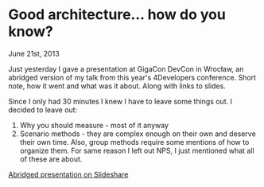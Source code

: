 Good architecture… how do you know?
===================================
June 21st, 2013

Just yesterday I gave a presentation at GigaCon DevCon in Wrocław, an abridged version of my talk from this year's 4Developers conference. Short note, how it went and what was it about. Along with links to slides.

Since I only had 30 minutes I knew I have to leave some things out. I decided to leave out:

1. Why you should measure - most of it anyway
2. Scenario methods - they are complex enough on their own and deserve their own time. Also, group methods require some mentions of how to organize them. For same reason I left out NPS, I just mentioned what all of these are about.

[Abridged presentation on Slideshare]()
 
